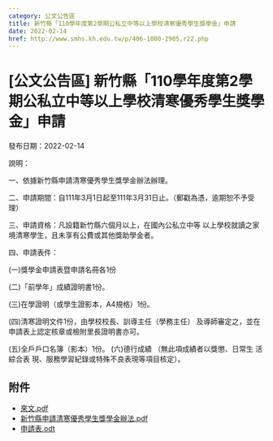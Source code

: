 ```yaml
---
category: 公文公告區
title: 新竹縣「110學年度第2學期公私立中等以上學校清寒優秀學生獎學金」申請
date: 2022-02-14
href: http://www.smhs.kh.edu.tw/p/406-1000-2905,r22.php
---
```


# [公文公告區] 新竹縣「110學年度第2學期公私立中等以上學校清寒優秀學生獎學金」申請

發布日期：2022-02-14

<div><div></div><div><p><span>說明： </span><p><span>一、依據新竹縣申請清寒優秀學生獎學金辦法辦理。 </span><p><span>二、申請期間：自111年3月1日起至111年3月31日止。（郵戳為憑，逾期恕不予受理） </span><p><span>三、申請資格：凡設籍新竹縣六個月以上，在國內公私立中等 以上學校就讀之家境清寒學生，且未享有公費或其他獎助學金者。 </span><p><span>四、申請表件： </span><p><span>(一)獎學金申請表暨申請名冊各1份 </span><p><span>(二)「前學年」成績證明書1份。 </span><p><span>(三)在學證明（或學生證影本，A4規格）1份。 </span><p><span>(四)清寒證明文件1份，由學校校長、訓導主任（學務主任） 及導師審定之，並在申請表上認定核章或檢附里長證明書亦可。 </span><p><span>(五)全戶戶口名簿（影本）1份。 (六)德行成績 （無此項成績者以獎懲、日常生 活綜合表 現、服務學習紀錄或特殊不良表現等項目核定）。</span></div></div>

## 附件

- [來文.pdf](https://www.smhs.kh.edu.tw/var/file/0/1000/attach/92/pta_2614_2761054_23133.pdf)
- [新竹縣申請清寒優秀學生獎學金辦法.pdf](https://www.smhs.kh.edu.tw/var/file/0/1000/attach/92/pta_2615_2079692_23133.pdf)
- [申請表.odt](https://www.smhs.kh.edu.tw/app/index.php?Action=downloadfile&file=WVhSMFlXTm9Memt5TDNCMFlWOHlOakUyWHpVeE9EYzBOVEZmTWpNeE16TXViMlIw&fname=WSGG01QKUSPO11HH50POSWXW143025RLRKFGYS35A125WSTSA0B0LOSWWSOKHGPKYWCCCD11VSPKDHDH)
